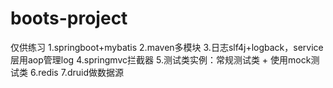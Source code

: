 # boots-project
仅供练习
1.springboot+mybatis
2.maven多模块
3.日志slf4j+logback，service层用aop管理log
4.springmvc拦截器
5.测试类实例：常规测试类 + 使用mock测试类
6.redis
7.druid做数据源
